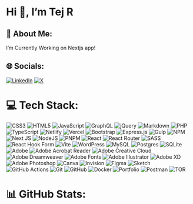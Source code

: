 <h1 class="code-line" data-line-start=0 data-line-end=1 ><a id="Hi__Im_Tej_R"></a>Hi 👋, I’m Tej R</h1>
<h2 class="code-line" data-line-start=2 data-line-end=3 ><a id="_About_Me_2"></a>💫 About Me:</h2>
<p class="has-line-data" data-line-start="3" data-line-end="4">I’m Currently Working on Nextjs app!</p>
<h2 class="code-line" data-line-start=6 data-line-end=7 ><a id="_Socials_6"></a>🌐 Socials:</h2>
<p class="has-line-data" data-line-start="7" data-line-end="8"><a href="https://linkedin.com/in/tej-radadiya"><img src="https://img.shields.io/badge/LinkedIn-%230077B5.svg?logo=linkedin&amp;logoColor=white" alt="LinkedIn"></a> <a href="https://x.com/tejrdev"><img src="https://img.shields.io/badge/X-black.svg?logo=X&amp;logoColor=white" alt="X"></a></p>
<h1 class="code-line" data-line-start=9 data-line-end=10 ><a id="_Tech_Stack_9"></a>💻 Tech Stack:</h1>
<p class="has-line-data" data-line-start="10" data-line-end="11"><img src="https://img.shields.io/badge/css3-%231572B6.svg?style=for-the-badge&amp;logo=css3&amp;logoColor=white" alt="CSS3"> <img src="https://img.shields.io/badge/html5-%23E34F26.svg?style=for-the-badge&amp;logo=html5&amp;logoColor=white" alt="HTML5"> <img src="https://img.shields.io/badge/javascript-%23323330.svg?style=for-the-badge&amp;logo=javascript&amp;logoColor=%23F7DF1E" alt="JavaScript"> <img src="https://img.shields.io/badge/-GraphQL-E10098?style=for-the-badge&amp;logo=graphql&amp;logoColor=white" alt="GraphQL"> <img src="https://img.shields.io/badge/jquery-%230769AD.svg?style=for-the-badge&amp;logo=jquery&amp;logoColor=white" alt="jQuery"> <img src="https://img.shields.io/badge/markdown-%23000000.svg?style=for-the-badge&amp;logo=markdown&amp;logoColor=white" alt="Markdown"> <img src="https://img.shields.io/badge/php-%23777BB4.svg?style=for-the-badge&amp;logo=php&amp;logoColor=white" alt="PHP"> <img src="https://img.shields.io/badge/typescript-%23007ACC.svg?style=for-the-badge&amp;logo=typescript&amp;logoColor=white" alt="TypeScript"> <img src="https://img.shields.io/badge/netlify-%23000000.svg?style=for-the-badge&amp;logo=netlify&amp;logoColor=#00C7B7" alt="Netlify"> <img src="https://img.shields.io/badge/vercel-%23000000.svg?style=for-the-badge&amp;logo=vercel&amp;logoColor=white" alt="Vercel"> <img src="https://img.shields.io/badge/bootstrap-%238511FA.svg?style=for-the-badge&amp;logo=bootstrap&amp;logoColor=white" alt="Bootstrap"> <img src="https://img.shields.io/badge/express.js-%23404d59.svg?style=for-the-badge&amp;logo=express&amp;logoColor=%2361DAFB" alt="Express.js"> <img src="https://img.shields.io/badge/GULP-%23CF4647.svg?style=for-the-badge&amp;logo=gulp&amp;logoColor=white" alt="Gulp"> <img src="https://img.shields.io/badge/NPM-%23CB3837.svg?style=for-the-badge&amp;logo=npm&amp;logoColor=white" alt="NPM"> <img src="https://img.shields.io/badge/Next-black?style=for-the-badge&amp;logo=next.js&amp;logoColor=white" alt="Next JS"> <img src="https://img.shields.io/badge/node.js-6DA55F?style=for-the-badge&amp;logo=node.js&amp;logoColor=white" alt="NodeJS"> <img src="https://img.shields.io/badge/pnpm-%234a4a4a.svg?style=for-the-badge&amp;logo=pnpm&amp;logoColor=f69220" alt="PNPM"> <img src="https://img.shields.io/badge/react-%2320232a.svg?style=for-the-badge&amp;logo=react&amp;logoColor=%2361DAFB" alt="React"> <img src="https://img.shields.io/badge/React_Router-CA4245?style=for-the-badge&amp;logo=react-router&amp;logoColor=white" alt="React Router"> <img src="https://img.shields.io/badge/SASS-hotpink.svg?style=for-the-badge&amp;logo=SASS&amp;logoColor=white" alt="SASS"> <img src="https://img.shields.io/badge/React%20Hook%20Form-%23EC5990.svg?style=for-the-badge&amp;logo=reacthookform&amp;logoColor=white" alt="React Hook Form"> <img src="https://img.shields.io/badge/vite-%23646CFF.svg?style=for-the-badge&amp;logo=vite&amp;logoColor=white" alt="Vite"> <img src="https://img.shields.io/badge/WordPress-%23117AC9.svg?style=for-the-badge&amp;logo=WordPress&amp;logoColor=white" alt="WordPress"> <img src="https://img.shields.io/badge/mysql-4479A1.svg?style=for-the-badge&amp;logo=mysql&amp;logoColor=white" alt="MySQL"> <img src="https://img.shields.io/badge/postgres-%23316192.svg?style=for-the-badge&amp;logo=postgresql&amp;logoColor=white" alt="Postgres"> <img src="https://img.shields.io/badge/sqlite-%2307405e.svg?style=for-the-badge&amp;logo=sqlite&amp;logoColor=white" alt="SQLite"> <img src="https://img.shields.io/badge/adobe-%23FF0000.svg?style=for-the-badge&amp;logo=adobe&amp;logoColor=white" alt="Adobe"> <img src="https://img.shields.io/badge/Adobe%20Acrobat%20Reader-EC1C24.svg?style=for-the-badge&amp;logo=Adobe%20Acrobat%20Reader&amp;logoColor=white" alt="Adobe Acrobat Reader"> <img src="https://img.shields.io/badge/Adobe%20Creative%20Cloud-DA1F26.svg?style=for-the-badge&amp;logo=Adobe%20Creative%20Cloud&amp;logoColor=white" alt="Adobe Creative Cloud"> <img src="https://img.shields.io/badge/Adobe%20Dreamweaver-FF61F6.svg?style=for-the-badge&amp;logo=Adobe%20Dreamweaver&amp;logoColor=white" alt="Adobe Dreamweaver"> <img src="https://img.shields.io/badge/Adobe%20Fonts-000B1D.svg?style=for-the-badge&amp;logo=Adobe%20Fonts&amp;logoColor=white" alt="Adobe Fonts"> <img src="https://img.shields.io/badge/adobe%20illustrator-%23FF9A00.svg?style=for-the-badge&amp;logo=adobe%20illustrator&amp;logoColor=white" alt="Adobe Illustrator"> <img src="https://img.shields.io/badge/Adobe%20XD-470137?style=for-the-badge&amp;logo=Adobe%20XD&amp;logoColor=#FF61F6" alt="Adobe XD"> <img src="https://img.shields.io/badge/adobe%20photoshop-%2331A8FF.svg?style=for-the-badge&amp;logo=adobe%20photoshop&amp;logoColor=white" alt="Adobe Photoshop"> <img src="https://img.shields.io/badge/Canva-%2300C4CC.svg?style=for-the-badge&amp;logo=Canva&amp;logoColor=white" alt="Canva"> <img src="https://img.shields.io/badge/invision-FF3366?style=for-the-badge&amp;logo=invision&amp;logoColor=white" alt="Invision"> <img src="https://img.shields.io/badge/figma-%23F24E1E.svg?style=for-the-badge&amp;logo=figma&amp;logoColor=white" alt="Figma"> <img src="https://img.shields.io/badge/Sketch-FFB387?style=for-the-badge&amp;logo=sketch&amp;logoColor=black" alt="Sketch"> <img src="https://img.shields.io/badge/github%20actions-%232671E5.svg?style=for-the-badge&amp;logo=githubactions&amp;logoColor=white" alt="GitHub Actions"> <img src="https://img.shields.io/badge/git-%23F05033.svg?style=for-the-badge&amp;logo=git&amp;logoColor=white" alt="Git"> <img src="https://img.shields.io/badge/github-%23121011.svg?style=for-the-badge&amp;logo=github&amp;logoColor=white" alt="GitHub"> <img src="https://img.shields.io/badge/docker-%230db7ed.svg?style=for-the-badge&amp;logo=docker&amp;logoColor=white" alt="Docker"> <img src="https://img.shields.io/badge/Portfolio-%23000000.svg?style=for-the-badge&amp;logo=firefox&amp;logoColor=#FF7139" alt="Portfolio"> <img src="https://img.shields.io/badge/Postman-FF6C37?style=for-the-badge&amp;logo=postman&amp;logoColor=white" alt="Postman"> <img src="https://img.shields.io/badge/tor-%237E4798.svg?style=for-the-badge&amp;logo=tor-project&amp;logoColor=white" alt="TOR"></p>
<h1 class="code-line" data-line-start=11 data-line-end=12 ><a id="_GitHub_Stats_11"></a>📊 GitHub Stats:</h1>
<p class="has-line-data" data-line-start="12" data-line-end="15"><img src="https://github-readme-stats.vercel.app/api?username=tejrdev&amp;theme=light&amp;hide_border=false&amp;include_all_commits=true&amp;count_private=false" alt=""><br/>
<img src="https://github-readme-streak-stats.herokuapp.com/?user=tejrdev&amp;theme=light&amp;hide_border=false" alt=""><br/>
<img src="https://github-readme-stats.vercel.app/api/top-langs/?username=tejrdev&amp;theme=light&amp;hide_border=false&amp;include_all_commits=true&amp;count_private=false&amp;layout=compact" alt=""></p>